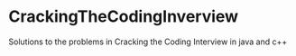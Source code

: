 CrackingTheCodingInverview
==========================

Solutions to the problems in Cracking the Coding Interview in java and c++
